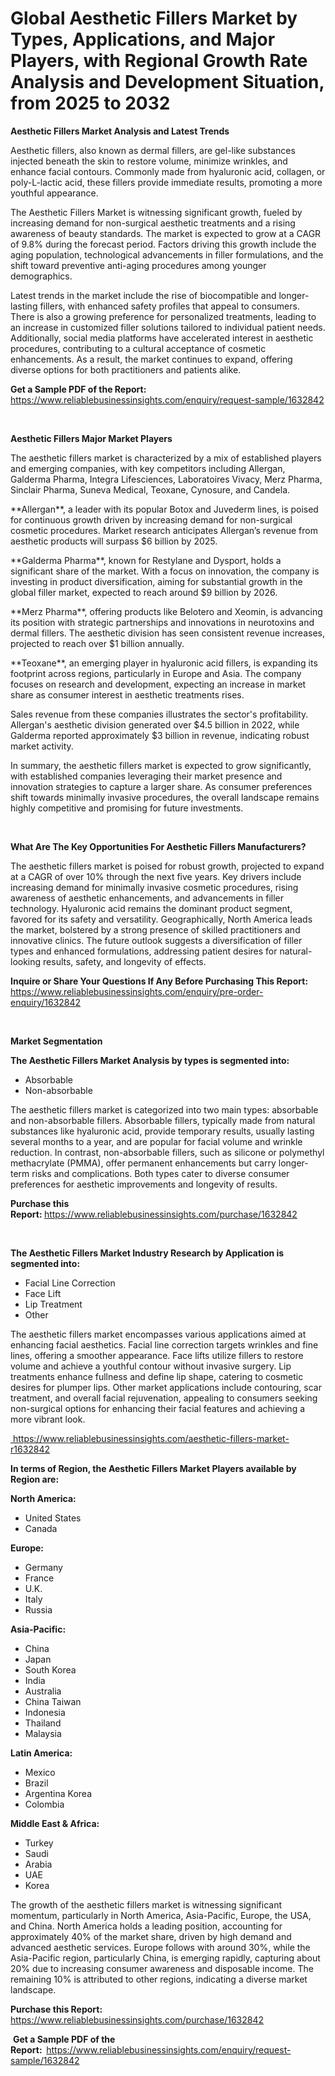 <p><h1>Global Aesthetic Fillers Market by Types, Applications, and Major Players, with Regional Growth Rate Analysis and Development Situation, from 2025 to 2032</h1></p><p><strong>Aesthetic Fillers Market Analysis and Latest Trends</strong></p>
<p><p>Aesthetic fillers, also known as dermal fillers, are gel-like substances injected beneath the skin to restore volume, minimize wrinkles, and enhance facial contours. Commonly made from hyaluronic acid, collagen, or poly-L-lactic acid, these fillers provide immediate results, promoting a more youthful appearance.</p><p>The Aesthetic Fillers Market is witnessing significant growth, fueled by increasing demand for non-surgical aesthetic treatments and a rising awareness of beauty standards. The market is expected to grow at a CAGR of 9.8% during the forecast period. Factors driving this growth include the aging population, technological advancements in filler formulations, and the shift toward preventive anti-aging procedures among younger demographics.</p><p>Latest trends in the market include the rise of biocompatible and longer-lasting fillers, with enhanced safety profiles that appeal to consumers. There is also a growing preference for personalized treatments, leading to an increase in customized filler solutions tailored to individual patient needs. Additionally, social media platforms have accelerated interest in aesthetic procedures, contributing to a cultural acceptance of cosmetic enhancements. As a result, the market continues to expand, offering diverse options for both practitioners and patients alike.</p></p>
<p><strong>Get a Sample PDF of the Report:&nbsp;</strong> <a href="https://www.reliablebusinessinsights.com/enquiry/request-sample/1632842?utm_campaign=3453&utm_medium=2&utm_source=Github&utm_content=ia&utm_term=13042025&utm_id=aesthetic-fillers">https://www.reliablebusinessinsights.com/enquiry/request-sample/1632842</a></p>
<p>&nbsp;</p>
<p><strong>Aesthetic Fillers Major Market Players</strong></p>
<p><p>The aesthetic fillers market is characterized by a mix of established players and emerging companies, with key competitors including Allergan, Galderma Pharma, Integra Lifesciences, Laboratoires Vivacy, Merz Pharma, Sinclair Pharma, Suneva Medical, Teoxane, Cynosure, and Candela. </p><p>**Allergan**, a leader with its popular Botox and Juvederm lines, is poised for continuous growth driven by increasing demand for non-surgical cosmetic procedures. Market research anticipates Allergan’s revenue from aesthetic products will surpass $6 billion by 2025.</p><p>**Galderma Pharma**, known for Restylane and Dysport, holds a significant share of the market. With a focus on innovation, the company is investing in product diversification, aiming for substantial growth in the global filler market, expected to reach around $9 billion by 2026.</p><p>**Merz Pharma**, offering products like Belotero and Xeomin, is advancing its position with strategic partnerships and innovations in neurotoxins and dermal fillers. The aesthetic division has seen consistent revenue increases, projected to reach over $1 billion annually.</p><p>**Teoxane**, an emerging player in hyaluronic acid fillers, is expanding its footprint across regions, particularly in Europe and Asia. The company focuses on research and development, expecting an increase in market share as consumer interest in aesthetic treatments rises.</p><p>Sales revenue from these companies illustrates the sector's profitability. Allergan's aesthetic division generated over $4.5 billion in 2022, while Galderma reported approximately $3 billion in revenue, indicating robust market activity. </p><p>In summary, the aesthetic fillers market is expected to grow significantly, with established companies leveraging their market presence and innovation strategies to capture a larger share. As consumer preferences shift towards minimally invasive procedures, the overall landscape remains highly competitive and promising for future investments.</p></p>
<p>&nbsp;</p>
<p><strong>What Are The Key Opportunities For Aesthetic Fillers Manufacturers?</strong></p>
<p><p>The aesthetic fillers market is poised for robust growth, projected to expand at a CAGR of over 10% through the next five years. Key drivers include increasing demand for minimally invasive cosmetic procedures, rising awareness of aesthetic enhancements, and advancements in filler technology. Hyaluronic acid remains the dominant product segment, favored for its safety and versatility. Geographically, North America leads the market, bolstered by a strong presence of skilled practitioners and innovative clinics. The future outlook suggests a diversification of filler types and enhanced formulations, addressing patient desires for natural-looking results, safety, and longevity of effects.</p></p>
<p><strong>Inquire or Share Your Questions If Any Before Purchasing This Report:</strong> <a href="https://www.reliablebusinessinsights.com/enquiry/pre-order-enquiry/1632842?utm_campaign=3453&utm_medium=2&utm_source=Github&utm_content=ia&utm_term=13042025&utm_id=aesthetic-fillers">https://www.reliablebusinessinsights.com/enquiry/pre-order-enquiry/1632842</a></p>
<p>&nbsp;</p>
<p><strong>Market Segmentation</strong></p>
<p><strong>The Aesthetic Fillers Market Analysis by types is segmented into:</strong></p>
<p><ul><li>Absorbable</li><li>Non-absorbable</li></ul></p>
<p><p>The aesthetic fillers market is categorized into two main types: absorbable and non-absorbable fillers. Absorbable fillers, typically made from natural substances like hyaluronic acid, provide temporary results, usually lasting several months to a year, and are popular for facial volume and wrinkle reduction. In contrast, non-absorbable fillers, such as silicone or polymethyl methacrylate (PMMA), offer permanent enhancements but carry longer-term risks and complications. Both types cater to diverse consumer preferences for aesthetic improvements and longevity of results.</p></p>
<p><strong>Purchase this Report:&nbsp;</strong><a href="https://www.reliablebusinessinsights.com/purchase/1632842?utm_campaign=3453&utm_medium=2&utm_source=Github&utm_content=ia&utm_term=13042025&utm_id=aesthetic-fillers">https://www.reliablebusinessinsights.com/purchase/1632842</a></p>
<p>&nbsp;</p>
<p><strong>The Aesthetic Fillers Market Industry Research by Application is segmented into:</strong></p>
<p><ul><li>Facial Line Correction</li><li>Face Lift</li><li>Lip Treatment</li><li>Other</li></ul></p>
<p><p>The aesthetic fillers market encompasses various applications aimed at enhancing facial aesthetics. Facial line correction targets wrinkles and fine lines, offering a smoother appearance. Face lifts utilize fillers to restore volume and achieve a youthful contour without invasive surgery. Lip treatments enhance fullness and define lip shape, catering to cosmetic desires for plumper lips. Other market applications include contouring, scar treatment, and overall facial rejuvenation, appealing to consumers seeking non-surgical options for enhancing their facial features and achieving a more vibrant look.</p></p>
<p><a href="https://www.reliablebusinessinsights.com/aesthetic-fillers-market-r1632842?utm_campaign=3453&utm_medium=2&utm_source=Github&utm_content=ia&utm_term=13042025&utm_id=aesthetic-fillers">&nbsp;https://www.reliablebusinessinsights.com/aesthetic-fillers-market-r1632842</a></p>
<p><strong>In terms of Region, the Aesthetic Fillers Market Players available by Region are:</strong></p>
<p>
    <p> <strong> North America: </strong>
        <ul>
            <li>United States</li>
            <li>Canada</li>
        </ul>
        </p> 
    <p> <strong> Europe: </strong>
        <ul>
            <li>Germany</li>
            <li>France</li>
            <li>U.K.</li>
            <li>Italy</li>
            <li>Russia</li>
        </ul>
        </p> 
    <p> <strong> Asia-Pacific: </strong>
        <ul>
            <li>China</li>
            <li>Japan</li>
            <li>South Korea</li>
            <li>India</li>
            <li>Australia</li>
            <li>China Taiwan</li>
            <li>Indonesia</li>
            <li>Thailand</li>
            <li>Malaysia</li>
        </ul>
        </p> 
    <p> <strong> Latin America: </strong>
        <ul>
            <li>Mexico</li>
            <li>Brazil</li>
            <li>Argentina Korea</li>
            <li>Colombia</li>
        </ul>
        </p> 
    <p> <strong> Middle East & Africa: </strong>
        <ul>
            <li>Turkey</li>
            <li>Saudi</li>
            <li>Arabia</li>
            <li>UAE</li>
            <li>Korea</li>
        </ul>
    </p>
    </p>
<p><p>The growth of the aesthetic fillers market is witnessing significant momentum, particularly in North America, Asia-Pacific, Europe, the USA, and China. North America holds a leading position, accounting for approximately 40% of the market share, driven by high demand and advanced aesthetic services. Europe follows with around 30%, while the Asia-Pacific region, particularly China, is emerging rapidly, capturing about 20% due to increasing consumer awareness and disposable income. The remaining 10% is attributed to other regions, indicating a diverse market landscape.</p></p>
<p><strong>Purchase this Report: </strong><a href="https://www.reliablebusinessinsights.com/purchase/1632842?utm_campaign=3453&utm_medium=2&utm_source=Github&utm_content=ia&utm_term=13042025&utm_id=aesthetic-fillers">https://www.reliablebusinessinsights.com/purchase/1632842</a></p>
<p>&nbsp;<strong>Get a Sample PDF of the Report:&nbsp;&nbsp;</strong><a href="https://www.reliablebusinessinsights.com/enquiry/request-sample/1632842?utm_campaign=3453&utm_medium=2&utm_source=Github&utm_content=ia&utm_term=13042025&utm_id=aesthetic-fillers">https://www.reliablebusinessinsights.com/enquiry/request-sample/1632842</a></p>
<p><strong></strong></p>
<p><p></p><p></p><p></p></p>
